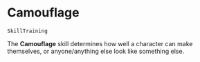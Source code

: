 # Camouflage

`SkillTraining`

The **Camouflage** skill determines how well a character can make themselves, or anyone/anything else look like something else.